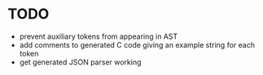 TODO
====

- prevent auxiliary tokens from appearing in AST
- add comments to generated C code giving an example string for each token
- get generated JSON parser working